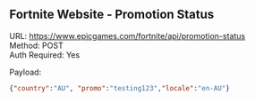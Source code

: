 ## Fortnite Website - Promotion Status

URL: https://www.epicgames.com/fortnite/api/promotion-status \
Method: POST \
Auth Required: Yes

Payload:

```json
{"country":"AU", "promo":"testing123","locale":"en-AU"}
```
